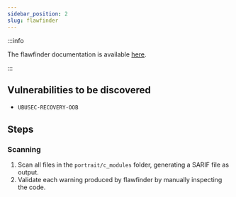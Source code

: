 ```yaml
---
sidebar_position: 2
slug: flawfinder
---
```


:::info

The flawfinder documentation is available [here](https://github.com/david-a-wheeler/flawfinder#readme).

:::

## Vulnerabilities to be discovered

- `UBUSEC-RECOVERY-OOB`

## Steps

### Scanning

1. Scan all files in the `portrait/c_modules` folder, generating a SARIF file as output.
2. Validate each warning produced by flawfinder by manually inspecting the code.

